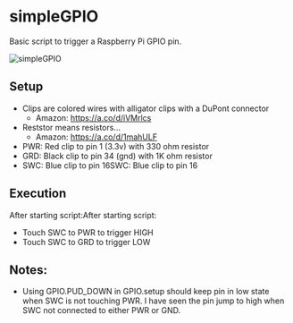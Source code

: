 # simpleGPIO
Basic script to trigger a Raspberry Pi GPIO pin.

![simpleGPIO](https://github.com/user-attachments/assets/8e2e06c5-2fb8-4d0f-a8c5-d2627f00f278)

## Setup
- Clips are colored wires with alligator clips with a DuPont connector
  - Amazon: https://a.co/d/iVMrlcs
- Reststor means resistors...
  - Amazon: https://a.co/d/1mahULF
- PWR: Red clip to pin 1 (3.3v) with 330 ohm resistor
- GRD: Black clip to pin 34 (gnd) with 1K ohm resistor
- SWC: Blue clip to pin 16SWC: Blue clip to pin 16

## Execution
After starting script:After starting script:
- Touch SWC to PWR to trigger HIGH
- Touch SWC to GRD to trigger LOW

## Notes:
- Using GPIO.PUD_DOWN in GPIO.setup should keep pin in low state when SWC is not touching PWR. I have seen the pin jump to high when SWC not connected to either PWR or GND.
